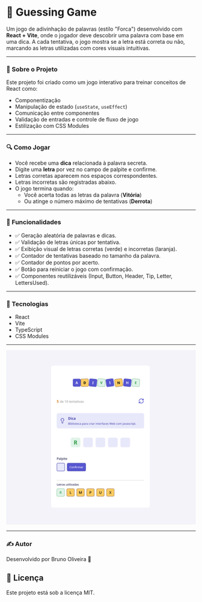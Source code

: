 # 🎯 Guessing Game

Um jogo de adivinhação de palavras (estilo "Forca") desenvolvido com **React + Vite**, onde o jogador deve descobrir uma palavra com base em uma dica. A cada tentativa, o jogo mostra se a letra está correta ou não, marcando as letras utilizadas com cores visuais intuitivas.

---

### 🧠 Sobre o Projeto

Este projeto foi criado como um jogo interativo para treinar conceitos de React como:

- Componentização
- Manipulação de estado (`useState`, `useEffect`)
- Comunicação entre componentes
- Validação de entradas e controle de fluxo de jogo
- Estilização com CSS Modules

---

### 🔍 Como Jogar

- Você recebe uma **dica** relacionada à palavra secreta.
- Digite uma **letra** por vez no campo de palpite e confirme.
- Letras corretas aparecem nos espaços correspondentes.
- Letras incorretas são registradas abaixo.
- O jogo termina quando:
  - Você acerta todas as letras da palavra (**Vitória**)
  - Ou atinge o número máximo de tentativas (**Derrota**)

---

### 🧩 Funcionalidades

- ✅ Geração aleatória de palavras e dicas.
- ✅ Validação de letras únicas por tentativa.
- ✅ Exibição visual de letras corretas (verde) e incorretas (laranja).
- ✅ Contador de tentativas baseado no tamanho da palavra.
- ✅ Contador de pontos por acerto.
- ✅ Botão para reiniciar o jogo com confirmação.
- ✅ Componentes reutilizáveis (Input, Button, Header, Tip, Letter, LettersUsed).

---

### 🚀 Tecnologias

- React
- Vite
- TypeScript
- CSS Modules

---

<p align="center">
  <img alt="API Restaurant" src="https://github.com/brunooliveira7/Guessing-game/blob/main/public/Guessing-game.png">
</p>

---

### ✍️ Autor
Desenvolvido por Bruno Oliveira 🧠

## 📝 Licença
Este projeto está sob a licença MIT.


